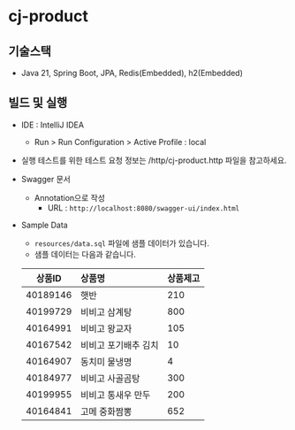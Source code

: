 # cj-product

## 기술스택

- Java 21, Spring Boot, JPA, Redis(Embedded), h2(Embedded)

## 빌드 및 실행

  - IDE : IntelliJ IDEA
    - Run > Run Configuration > Active Profile : local


  - 실행 테스트를 위한 테스트 요청 정보는 /http/cj-product.http 파일을 참고하세요.


  - Swagger 문서
    - Annotation으로 작성
        - URL : `http://localhost:8080/swagger-ui/index.html`


  - Sample Data
    - `resources/data.sql` 파일에 샘플 데이터가 있습니다.
    - 샘플 데이터는 다음과 같습니다.
      
    | 상품ID | 상품명   | 상품제고 |
    |---|:---|---|
    | 40189146 | 햇반 | 210 |
    | 40199729 | 비비고 삼계탕 | 800 |
    | 40164991 | 비비고 왕교자 | 105 |
    | 40167542 | 비비고 포기배추 김치 | 10 |
    | 40164907 | 동치미 물냉명 | 4 |
    | 40184977 | 비비고 사골곰탕 | 300 |
    | 40199955 | 비비고 통새우 만두 | 200 |
    | 40164841 | 고메 중화짬뽕 | 652 |


